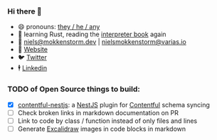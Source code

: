 ### Hi there 👋

- 😄  pronouns: [they / he / any](https://en.pronouns.page/they%26he%26any)
- 🔭  learning Rust, reading the [interpreter book](https://craftinginterpreters.com) again
- 📧  niels@mokkenstorm.dev | nielsmokkenstorm@varias.io
- 🔗  [Website](https://mokkenstorm.dev)
- 🐦  [Twitter](https://twitter.com/Wonderlandzor)
- 🕴️  [Linkedin](https://www.linkedin.com/in/niels-mokkenstorm-a7714811b/)

### TODO of Open Source things to build:

- [x] [contentful-nestjs](https://github.com/nmokkenstorm/nestjs-contentful): a [NestJS](https://nestjs.com) plugin for [Contentful](https://www.contentful.com) schema syncing
- [ ] Check broken links in markdown documentation on PR
- [ ] Link to code by class / function instead of only files and lines
- [ ] Generate [Excalidraw](https://excalidraw.com) images in code blocks in markdown
